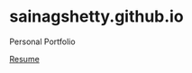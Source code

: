 # sainagshetty.github.io

Personal Portfolio

[Resume](https://github.com/SainagShetty/sainagshetty.github.io/raw/master/assets/SainagShettyResume_1.pdf)
